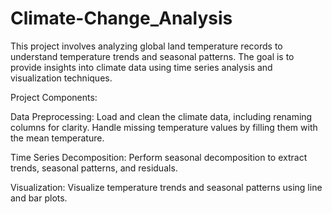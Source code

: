 # Climate-Change_Analysis
This project involves analyzing global land temperature records to understand temperature trends and seasonal patterns. The goal is to provide insights into climate data using time series analysis and visualization techniques.  

Project Components:

Data Preprocessing:
Load and clean the climate data, including renaming columns for clarity.
Handle missing temperature values by filling them with the mean temperature.

Time Series Decomposition:
Perform seasonal decomposition to extract trends, seasonal patterns, and residuals.

Visualization:
Visualize temperature trends and seasonal patterns using line and bar plots.
